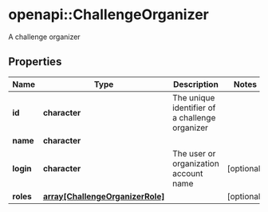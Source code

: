 # openapi::ChallengeOrganizer

A challenge organizer

## Properties
Name | Type | Description | Notes
------------ | ------------- | ------------- | -------------
**id** | **character** | The unique identifier of a challenge organizer | 
**name** | **character** |  | 
**login** | **character** | The user or organization account name | [optional] 
**roles** | [**array[ChallengeOrganizerRole]**](ChallengeOrganizerRole.md) |  | [optional] 


